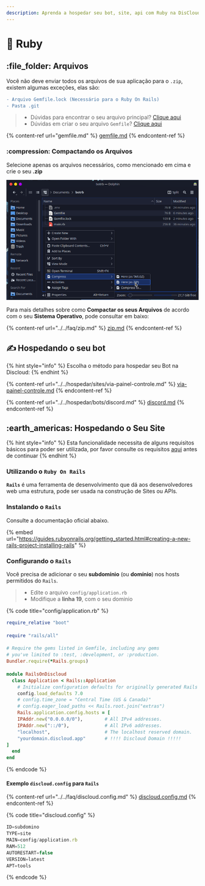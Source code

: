 ```yaml
---
description: Aprenda a hospedar seu bot, site, api com Ruby na DisCloud!
---
```


# 💎 Ruby

## :file\_folder: Arquivos

Você não deve enviar todos os arquivos de sua aplicação para o `.zip`, existem algumas exceções, elas são:

```diff
- Arquivo Gemfile.lock (Necessário para o Ruby On Rails)
- Pasta .git
```

> * Dúvidas para encontrar o seu arquivo principal? [Clique aqui](../../faq/arquivo-principal.md#arquivos-principais-gerais)
> * Dúvidas em criar o seu  arquivo `Gemfile`? [Clique aqui](gemfile.md)

{% content-ref url="gemfile.md" %}
[gemfile.md](gemfile.md)
{% endcontent-ref %}

### :compression: Compactando os Arquivos

Selecione apenas os arquivos necessários, como mencionado em cima e crie o seu **.zip**

![](../../../.gitbook/assets/ruby-zip.png)

Para mais detalhes sobre como **Compactar os seus Arquivos** de acordo com o seu **Sistema Operativo**, pode consultar em baixo:

{% content-ref url="../../faq/zip.md" %}
[zip.md](../../faq/zip.md)
{% endcontent-ref %}

## ✍ Hospedando o seu bot

{% hint style="info" %}
Escolha o método para hospedar seu Bot na Discloud:
{% endhint %}

{% content-ref url="../../hospedar/sites/via-painel-controle.md" %}
[via-painel-controle.md](../../hospedar/sites/via-painel-controle.md)
{% endcontent-ref %}

{% content-ref url="../../hospedar/bots/discord.md" %}
[discord.md](../../hospedar/bots/discord.md)
{% endcontent-ref %}

## :earth\_americas: Hospedando o Seu Site

{% hint style="info" %}
Esta funcionalidade necessita de alguns requisitos básicos para poder ser utilizada, por favor consulte os requisitos [aqui](../../hospedar/sites/#requisitos) antes de continuar
{% endhint %}

### Utilizando o `Ruby On Rails`

**`Rails`** é uma ferramenta de desenvolvimento que dá aos desenvolvedores web uma estrutura, pode ser usada na construção de Sites ou APIs.

### Instalando o `Rails`

Consulte a documentação oficial abaixo.

{% embed url="https://guides.rubyonrails.org/getting_started.html#creating-a-new-rails-project-installing-rails" %}

### Configurando o `Rails`

Você precisa de adicionar o seu **subdomínio** (ou **domínio**) nos hosts permitidos do `Rails`.

> * Edite o arquivo `config/application.rb`
> * Modifique a **linha 19**, com o seu dominio

{% code title="config/application.rb" %}
```ruby
require_relative "boot"

require "rails/all"

# Require the gems listed in Gemfile, including any gems
# you've limited to :test, :development, or :production.
Bundler.require(*Rails.groups)

module RailsOnDiscloud
  class Application < Rails::Application
    # Initialize configuration defaults for originally generated Rails version.
    config.load_defaults 7.0
    # config.time_zone = "Central Time (US & Canada)"
    # config.eager_load_paths << Rails.root.join("extras")
    Rails.application.config.hosts = [
    IPAddr.new("0.0.0.0/0"),        # All IPv4 addresses.
    IPAddr.new("::/0"),             # All IPv6 addresses.
    "localhost",                    # The localhost reserved domain.
    "yourdomain.discloud.app"       # !!!! Discloud Domain !!!!!
]
  end
end

```
{% endcode %}

#### Exemplo `discloud.config` para `Rails`

{% content-ref url="../../faq/discloud.config.md" %}
[discloud.config.md](../../faq/discloud.config.md)
{% endcontent-ref %}

{% code title="discloud.config" %}
```typescript
ID=subdomino
TYPE=site
MAIN=config/application.rb
RAM=512
AUTORESTART=false
VERSION=latest
APT=tools
```
{% endcode %}
